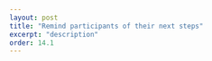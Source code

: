 ```yaml
---
layout: post
title: "Remind participants of their next steps"
excerpt: "description"
order: 14.1
---
```


